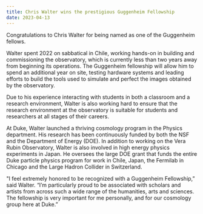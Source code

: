 ```yaml
---
title: Chris Walter wins the prestigious Guggenheim Fellowship
date: 2023-04-13
---
```


Congratulations to Chris Walter for being named as one of the Guggenheim fellows.

<!--more-->

Walter spent 2022 on sabbatical in Chile, working hands-on in building and commissioning the observatory, which is currently less than two years away from beginning its operations. The Guggenheim fellowship will allow him to spend an additional year on site, testing hardware systems and leading efforts to build the tools used to simulate and perfect the images obtained by the observatory.

Due to his experience interacting with students in both a classroom and a research environment, Walter is also working hard to ensure that the research environment at the observatory is suitable for students and researchers at all stages of their careers.

At Duke, Walter launched a thriving cosmology program in the Physics department. His research has been continuously funded by both the NSF and the Department of Energy (DOE). In addition to working on the Vera Rubin Observatory, Walter is also involved in high energy physics experiments in Japan. He oversees the large DOE grant that funds the entire Duke particle physics program for work in Chile, Japan, the Fermilab in Chicago and the Large Hadron Collider in Switzerland.

"I feel extremely honored to be recognized with a Guggenheim Fellowship,” said Walter. “I’m particularly proud to be associated with scholars and artists from across such a wide range of the humanities, arts and sciences. The fellowship is very important for me personally, and for our cosmology group here at Duke.”
